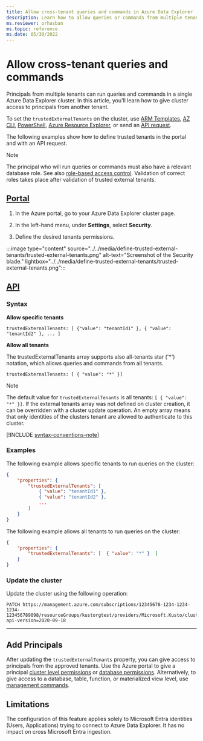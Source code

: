 ```yaml
---
title: Allow cross-tenant queries and commands in Azure Data Explorer
description: Learn how to allow queries or commands from multiple tenants on Azure Data Explorer.
ms.reviewer: orhasban
ms.topic: reference
ms.date: 05/30/2022
---
```


# Allow cross-tenant queries and commands

Principals from multiple tenants can run queries and commands in a single Azure Data Explorer cluster. In this article, you'll learn how to give cluster access to principals from another tenant.

To set the `trustedExternalTenants` on the cluster, use [ARM Templates](/azure/templates/microsoft.kusto/clusters?tabs=json#trustedexternaltenant-object), [AZ CLI](/cli/azure/kusto/cluster#az-kusto-cluster-update-optional-parameters), [PowerShell](/powershell/module/az.kusto/new-azkustocluster), [Azure Resource Explorer](https://resources.azure.com/), or send an [API request](/rest/api/azurerekusto/clusters/createorupdate#request-body).

The following examples show how to define trusted tenants in the portal and with an API request.

> [!NOTE]
> The principal who will run queries or commands must also have a relevant database role. See also [role-based access control](../management/access-control/role-based-access-control.md). Validation of correct roles takes place after validation of trusted external tenants.

## [Portal](#tab/portal)

1. In the Azure portal, go to your Azure Data Explorer cluster page.

1. In the left-hand menu, under **Settings**, select **Security**.

1. Define the desired tenants permissions.

:::image type="content" source="../../media/define-trusted-external-tenants/trusted-external-tenants.png" alt-text="Screenshot of the Security blade." lightbox="../../media/define-trusted-external-tenants/trusted-external-tenants.png":::

## [API](#tab/api)

### Syntax

**Allow specific tenants**

`trustedExternalTenants: [ {"value": "tenantId1" }, { "value": "tenantId2" }, ... ]`

**Allow all tenants**

The trustedExternalTenants array supports also all-tenants star ('*') notation, which allows queries and commands from all tenants. 

`trustedExternalTenants: [ { "value": "*" }]`

> [!NOTE]
> The default value for `trustedExternalTenants` is all tenants: `[ { "value": "*" }]`. If the external tenants array was not defined on cluster creation, it can be overridden with a cluster update operation. An empty array means that only identities of the clusters tenant are allowed to authenticate to this cluster.

[!INCLUDE [syntax-conventions-note](../../includes/syntax-conventions-note.md)]

### Examples

The following example allows specific tenants to run queries on the cluster:

```json
{
    "properties": { 
        "trustedExternalTenants": [
            { "value": "tenantId1" }, 
            { "value": "tenantId2" }, 
            ...
        ]
    }
}
```

The following example allows all tenants to run queries on the cluster:

```json
{
    "properties": { 
        "trustedExternalTenants": [  { "value": "*" }  ]
    }
}
```

### Update the cluster

Update the cluster using the following operation:

```http
PATCH https://management.azure.com/subscriptions/12345678-1234-1234-1234-123456789098/resourceGroups/kustorgtest/providers/Microsoft.Kusto/clusters/kustoclustertest?api-version=2020-09-18
```

---

## Add Principals

After updating the `trustedExternalTenants` property, you can give access to principals from the approved tenants. Use the Azure portal to give a principal [cluster level permissions](../../manage-cluster-permissions.md) or [database permissions](../../manage-database-permissions.md). Alternatively, to give access to a database, table, function, or materialized view level, use [management commands](../management/security-roles.md).

## Limitations

The configuration of this feature applies solely to Microsoft Entra identities (Users, Applications) trying to connect to Azure Data Explorer. It has no impact on cross Microsoft Entra ingestion.
